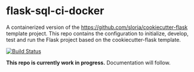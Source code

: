 # flask-sql-ci-docker

A containerized version of the https://github.com/sloria/cookiecutter-flask template project.
This repo contains the configuration to initialize, develop,
test and run the Flask project based on the cookiecutter-flask
template.

[![Build Status](https://travis-ci.com/vungdv/flask-sql-ci-docker.svg?branch=master)](https://travis-ci.com/vungdv/flask-sql-ci-docker)

**This repo is currently work in progress.** Documentation will follow.